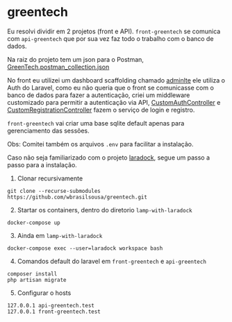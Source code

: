 # greentech

Eu resolvi dividir em 2 projetos (front e API). `front-greentech` se comunica com `api-greentech` que por sua vez faz todo o trabalho com o banco de dados.

Na raiz do projeto tem um json para o Postman, <a href="https://github.com/wbrasilsousa/greentech/blob/master/GreenTech.postman_collection.json">GreenTech.postman_collection.json</a>

No front eu utilizei um dashboard scaffolding chamado <a href="https://adminlte.io/docs/3.2/index.html">adminlte</a> ele utiliza o Auth do Laravel, como eu não queria que o front se comunicasse com o banco de dados para fazer a autenticação, criei um middleware customizado para permitir a autenticação via API, <a href="https://github.com/wbrasilsousa/front-greentech/blob/master/app/Http/Controllers/CustomAuthController.php">CustomAuthController</a> e <a href="https://github.com/wbrasilsousa/front-greentech/blob/master/app/Http/Controllers/CustomRegistrationController.php">CustomRegistrationController</a> fazem o serviço de login e registro.

`front-greentech` vai criar uma base sqlite default apenas para gerenciamento das sessões.

Obs: Comitei também os arquivos `.env` para facilitar a instalação.

Caso não seja familiarizado com o projeto <a href="https://laradock.io/docs/Intro">laradock</a>, segue um passo a passo para a instalação.

1. Clonar recursivamente
```
git clone --recurse-submodules https://github.com/wbrasilsousa/greentech.git
```

2. Startar os containers, dentro do diretorio `lamp-with-laradock`
```
docker-compose up
```

3. Ainda em `lamp-with-laradock`
```
docker-compose exec --user=laradock workspace bash
```

4. Comandos default do laravel em `front-greentech` e `api-greentech`
```
composer install
php artisan migrate
```

5. Configurar o hosts
```
127.0.0.1 api-greentech.test
127.0.0.1 front-greentech.test
```
